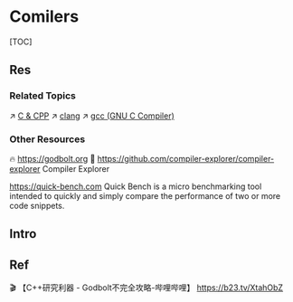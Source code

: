 # Comilers

[TOC]



## Res
### Related Topics
↗ [C & CPP](../../../Compiled%20Languages/👔%20C-Based%20Languages/🥏%20C%20&%20CPP/C%20&%20CPP.md)
↗ [clang](../../🚠%20Application%20Runtimes%20&%20SDKs/🦅%20LLVM/clang.md)
↗ [gcc (GNU C Compiler)](../../🚠%20Application%20Runtimes%20&%20SDKs/🐐%20GCC%20(The%20GNU%20Compiler%20Collection)/gcc%20(GNU%20C%20Compiler)/gcc%20(GNU%20C%20Compiler).md)


### Other Resources
🔥 https://godbolt.org
🚧 https://github.com/compiler-explorer/compiler-explorer
Compiler Explorer

https://quick-bench.com
Quick Bench is a micro benchmarking tool intended to quickly and simply compare the performance of two or more code snippets.



## Intro


## Ref
🎬 【C++研究利器 - Godbolt不完全攻略-哔哩哔哩】 https://b23.tv/XtahObZ
